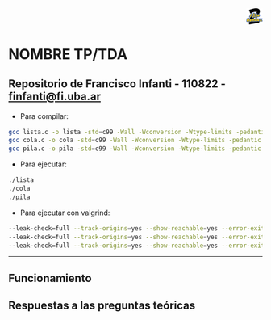<div align="right">
<img width="32px" src="img/algo2.svg">
</div>

# NOMBRE TP/TDA

## Repositorio de Francisco Infanti - 110822 - finfanti@fi.uba.ar

- Para compilar:

```bash
gcc lista.c -o lista -std=c99 -Wall -Wconversion -Wtype-limits -pedantic -Werror -O2 -g
gcc cola.c -o cola -std=c99 -Wall -Wconversion -Wtype-limits -pedantic -Werror -O2 -g
gcc pila.c -o pila -std=c99 -Wall -Wconversion -Wtype-limits -pedantic -Werror -O2 -g
```

- Para ejecutar:

```bash
./lista
./cola
./pila
```

- Para ejecutar con valgrind:
```bash
--leak-check=full --track-origins=yes --show-reachable=yes --error-exitcode=2 --show-leak-kinds=all --trace-children=yes ./lista
--leak-check=full --track-origins=yes --show-reachable=yes --error-exitcode=2 --show-leak-kinds=all --trace-children=yes ./cola
--leak-check=full --track-origins=yes --show-reachable=yes --error-exitcode=2 --show-leak-kinds=all --trace-children=yes ./pila
```
---
##  Funcionamiento

## Respuestas a las preguntas teóricas

